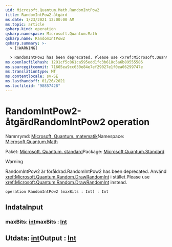 ```yaml
---
uid: Microsoft.Quantum.Math.RandomIntPow2
title: RandomIntPow2-åtgärd
ms.date: 1/23/2021 12:00:00 AM
ms.topic: article
qsharp.kind: operation
qsharp.namespace: Microsoft.Quantum.Math
qsharp.name: RandomIntPow2
qsharp.summary: >-
  > [!WARNING]

  > RandomIntPow2 has been deprecated. Please use <xref:Microsoft.Quantum.Random.DrawRandomInt> instead.
ms.openlocfilehash: 1291cf5c861ca595edd1fc3b618c5a6b89555586
ms.sourcegitcommit: 71605ea9cc630e84e7ef29027e1f0ea06299747e
ms.translationtype: MT
ms.contentlocale: sv-SE
ms.lasthandoff: 01/26/2021
ms.locfileid: "98857428"
---
```

# <a name="randomintpow2-operation"></a><span data-ttu-id="bdb45-102">RandomIntPow2-åtgärd</span><span class="sxs-lookup"><span data-stu-id="bdb45-102">RandomIntPow2 operation</span></span>

<span data-ttu-id="bdb45-103">Namnrymd: [Microsoft. Quantum. matematik](xref:Microsoft.Quantum.Math)</span><span class="sxs-lookup"><span data-stu-id="bdb45-103">Namespace: [Microsoft.Quantum.Math](xref:Microsoft.Quantum.Math)</span></span>

<span data-ttu-id="bdb45-104">Paket: [Microsoft. Quantum. standard](https://nuget.org/packages/Microsoft.Quantum.Standard)</span><span class="sxs-lookup"><span data-stu-id="bdb45-104">Package: [Microsoft.Quantum.Standard](https://nuget.org/packages/Microsoft.Quantum.Standard)</span></span>


> [!WARNING]
> <span data-ttu-id="bdb45-105">RandomIntPow2 är föråldrad.</span><span class="sxs-lookup"><span data-stu-id="bdb45-105">RandomIntPow2 has been deprecated.</span></span> <span data-ttu-id="bdb45-106">Använd <xref:Microsoft.Quantum.Random.DrawRandomInt> i stället.</span><span class="sxs-lookup"><span data-stu-id="bdb45-106">Please use <xref:Microsoft.Quantum.Random.DrawRandomInt> instead.</span></span>



```qsharp
operation RandomIntPow2 (maxBits : Int) : Int
```


## <a name="input"></a><span data-ttu-id="bdb45-107">Indata</span><span class="sxs-lookup"><span data-stu-id="bdb45-107">Input</span></span>

### <a name="maxbits--int"></a><span data-ttu-id="bdb45-108">maxBits: [int](xref:microsoft.quantum.lang-ref.int)</span><span class="sxs-lookup"><span data-stu-id="bdb45-108">maxBits : [Int](xref:microsoft.quantum.lang-ref.int)</span></span>





## <a name="output--int"></a><span data-ttu-id="bdb45-109">Utdata: [int](xref:microsoft.quantum.lang-ref.int)</span><span class="sxs-lookup"><span data-stu-id="bdb45-109">Output : [Int](xref:microsoft.quantum.lang-ref.int)</span></span>

